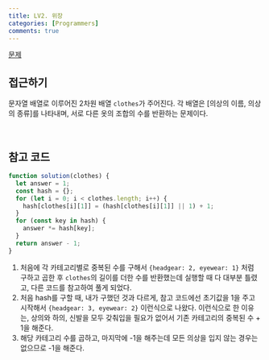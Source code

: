 ```yaml
---
title: LV2. 위장
categories: [Programmers]
comments: true
---
```


[문제](https://programmers.co.kr/learn/courses/30/lessons/42578#qna)

## 접근하기

문자열 배열로 이루어진 2차원 배열 `clothes`가 주어진다. 각 배열은 [의상의 이름, 의상의 종류]를 나타내며, 서로 다른 옷의 조합의 수를 반환하는 문제이다.

<br>

## 참고 코드

```js
function solution(clothes) {
  let answer = 1;
  const hash = {};
  for (let i = 0; i < clothes.length; i++) {
    hash[clothes[i][1]] = (hash[clothes[i][1]] || 1) + 1;
  }
  for (const key in hash) {
    answer *= hash[key];
  }
  return answer - 1;
}
```

1. 처음에 각 카테고리별로 중복된 수를 구해서 `{headgear: 2, eyewear: 1}` 처럼 구하고 곱한 후 `clothes`의 길이를 더한 수를 반환했는데 실행할 때 다 대부분 틀렸고, 다른 코드를 참고하여 풀게 되었다.
2. 처음 hash를 구할 때, 내가 구했던 것과 다르게, 참고 코드에선 초기값을 1을 주고 시작해서 `{headgear: 3, eyewear: 2}` 이런식으로 나왔다. 이런식으로 한 이유는, 상의와 하의, 신발을 모두 갖춰입을 필요가 없어서 기존 카테고리의 중복된 수 + 1을 해준다.
3. 해당 카테고리 수를 곱하고, 마지막에 -1을 해주는데 모든 의상을 입지 않는 경우는 없으므로 -1을 해준다.
